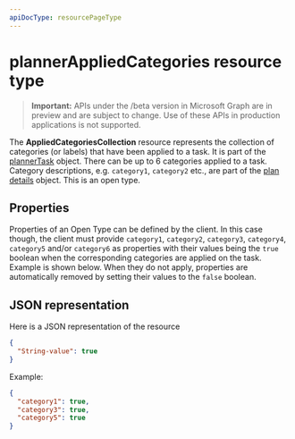 ```yaml
---
apiDocType: resourcePageType
---
```

# plannerAppliedCategories resource type

> **Important:** APIs under the /beta version in Microsoft Graph are in preview and are subject to change. Use of these APIs in production applications is not supported.

The **AppliedCategoriesCollection** resource represents the collection of categories (or labels) that have been applied to a task. It is part of the [plannerTask](plannertask.md) object.
There can be up to 6 categories applied to a task. Category descriptions, e.g. `category1`, `category2` etc., are part of the [plan details](plannerplandetails.md) object. This is an open type.

## Properties
Properties of an Open Type can be defined by the client. In this case though, the client must provide `category1`, `category2`, `category3`, `category4`, `category5` and/or `category6` as properties with their values being the `true` boolean when the corresponding categories are applied on the task. Example is shown below. When they do not apply, properties are automatically removed by setting their values to the `false` boolean. 

## JSON representation

Here is a JSON representation of the resource

<!-- {
  "blockType": "resource",
  "optionalProperties": [

  ],
  "@odata.type": "microsoft.graph.plannerAppliedCategories"
}-->

```json
{
  "String-value": true
}
```

Example: 

```json
{
  "category1": true,
  "category3": true,
  "category5": true
}
```

<!-- uuid: 8fcb5dbc-d5aa-4681-8e31-b001d5168d79
2015-10-25 14:57:30 UTC -->
<!-- {
  "type": "#page.annotation",
  "description": "plannerAppliedCategories resource",
  "keywords": "",
  "section": "documentation",
  "tocPath": ""
}-->